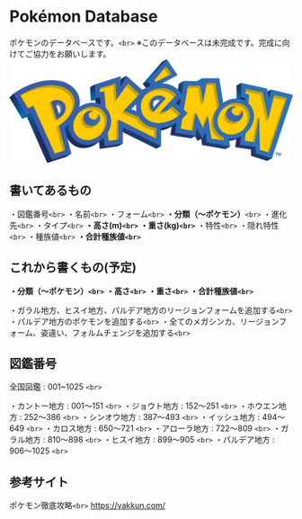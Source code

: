 # Pokémon Database

ポケモンのデータベースです。`<br>`
※このデータベースは未完成です。完成に向けてご協力をお願いします。
![ポケモンロゴ](/images/pokemonlogo.PNG "pokemonlogo")

## 書いてあるもの

・図鑑番号`<br>`
・名前`<br>`
・フォーム`<br>`
**・分類（～ポケモン）**`<br>`
・進化先`<br>`
・タイプ`<br>`
**・高さ(m)`<br>`**
**・重さ(kg)`<br>`**
・特性`<br>`
・隠れ特性`<br>`
・種族値`<br>`
**・合計種族値`<br>`**

## これから書くもの(予定)

**・分類（～ポケモン）`<br>`**
**・高さ`<br>`**
**・重さ`<br>`**
**・合計種族値`<br>`**

・ガラル地方、ヒスイ地方、パルデア地方のリージョンフォームを追加する`<br>`
・パルデア地方のポケモンを追加する`<br>`
・全てのメガシンカ、リージョンフォーム、姿違い、フォルムチェンジを追加する`<br>`

## 図鑑番号

全国図鑑 : 001~1025 `<br>`

・カントー地方 : 001〜151 `<br>`
・ジョウト地方 : 152〜251 `<br>`
・ホウエン地方 : 252〜386 `<br>`
・シンオウ地方 : 387〜493 `<br>`
・イッシュ地方 : 494〜649 `<br>`
・カロス地方 : 650〜721 `<br>`
・アローラ地方 : 722〜809 `<br>`
・ガラル地方 : 810〜898 `<br>`
・ヒスイ地方 : 899〜905 `<br>`
・パルデア地方 : 906〜1025 `<br>`

## 参考サイト

ポケモン徹底攻略`<br>`
https://yakkun.com/
